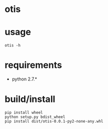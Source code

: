 # otis

# usage
```
otis -h
```

# requirements
* python 2.7.*

# build/install
```
pip install wheel
python setup.py bdist_wheel
pip install dist/otis-0.0.1-py2-none-any.whl
```